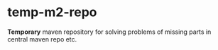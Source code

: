 # temp-m2-repo
**Temporary**  maven repository for solving problems of missing parts in central maven repo etc.
